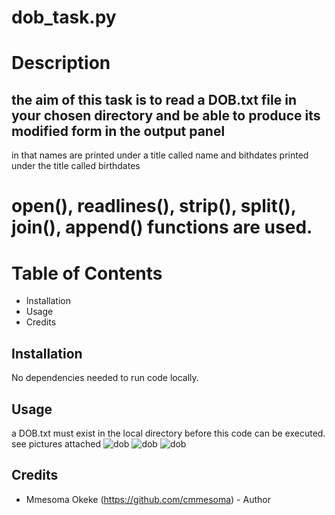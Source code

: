 # dob_task.py

# Description
## the aim of this task is to read a DOB.txt file in your chosen directory and be able to produce its modified form in the output panel
in that names are printed under a title called name and bithdates printed under the title called birthdates
# open(), readlines(), strip(), split(), join(), append() functions are used.

# Table of Contents

- Installation
- Usage
- Credits

## Installation

No dependencies needed to run code locally.

## Usage
a DOB.txt must exist in the local directory before this code can be executed.
see pictures attached
![dob]()
![dob]()
![dob]()

## Credits

- Mmesoma Okeke (https://github.com/cmmesoma) - Author
